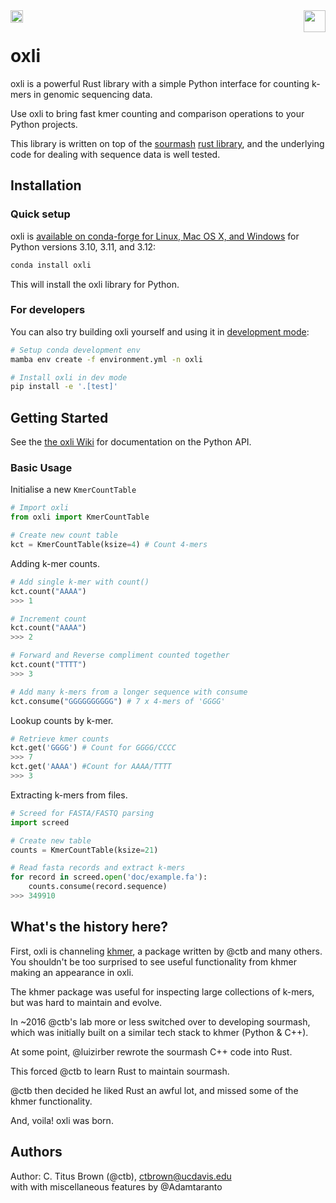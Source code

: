 <a href="https://opensource.org/licenses/BSD-3-Clause">
  <img src="https://img.shields.io/badge/License-BSD_3--Clause-blue.svg" align="left" height="20"/>
</a> 

<a href="https://gitpod.io/#https://github.com/oxli-bio/oxli">
  <img src="https://gitpod.io/button/open-in-gitpod.svg" align="right" height="35"/>
</a>

<br>

# oxli

oxli is a powerful Rust library with a simple Python interface for counting k-mers
in genomic sequencing data.

Use oxli to bring fast kmer counting and comparison operations to your Python projects.

This library is written on top of the
[sourmash](https://sourmash.readthedocs.io/)
[rust library](https://sourmash.readthedocs.io/), and the underlying
code for dealing with sequence data is well tested.

## Installation

### Quick setup

oxli is
[available on conda-forge for Linux, Mac OS X, and Windows](https://github.com/conda-forge/oxli-feedstock) for Python versions 3.10, 3.11, and 3.12:

```bash
conda install oxli
```

This will install the oxli library for Python.

### For developers

You can also try building oxli yourself and using it in [development mode](https://github.com/oxli-bio/oxli/wiki/For-Developers):

```bash
# Setup conda development env
mamba env create -f environment.yml -n oxli

# Install oxli in dev mode
pip install -e '.[test]'
```

## Getting Started

See the [the oxli Wiki](https://github.com/oxli-bio/oxli/wiki/Getting-Started) for documentation on the Python API.

### Basic Usage

Initialise a new `KmerCountTable`
```python
# Import oxli
from oxli import KmerCountTable

# Create new count table
kct = KmerCountTable(ksize=4) # Count 4-mers
```
Adding k-mer counts.

```python
# Add single k-mer with count()
kct.count("AAAA")
>>> 1

# Increment count
kct.count("AAAA")
>>> 2

# Forward and Reverse compliment counted together
kct.count("TTTT")
>>> 3

# Add many k-mers from a longer sequence with consume
kct.consume("GGGGGGGGGG") # 7 x 4-mers of 'GGGG'
```

Lookup counts by k-mer.

```python
# Retrieve kmer counts
kct.get('GGGG') # Count for GGGG/CCCC
>>> 7
kct.get('AAAA') #Count for AAAA/TTTT
>>> 3
```

Extracting k-mers from files.

```python
# Screed for FASTA/FASTQ parsing
import screed

# Create new table
counts = KmerCountTable(ksize=21)

# Read fasta records and extract k-mers
for record in screed.open('doc/example.fa'):
    counts.consume(record.sequence)
>>> 349910
```


## What's the history here?

First, oxli is channeling
[khmer](https://khmer.readthedocs.io/en/latest/), a package written by
@ctb and many others.  You shouldn't be too surprised to see useful
functionality from khmer making an appearance in oxli.  

The khmer package was useful for inspecting large collections of
k-mers, but was hard to maintain and evolve.  

In ~2016 @ctb's lab more or less switched over to developing
sourmash, which was initially built on a similar tech stack to khmer
(Python & C++).  
  
At some point, @luizirber rewrote the sourmash C++ code into Rust.  

This forced @ctb to learn Rust to maintain sourmash.  

@ctb then decided he liked Rust an awful lot, and missed some of the
khmer functionality.  
  
And, voila! oxli was born.

## Authors

Author: C. Titus Brown (@ctb), ctbrown@ucdavis.edu  
with with miscellaneous features by @Adamtaranto